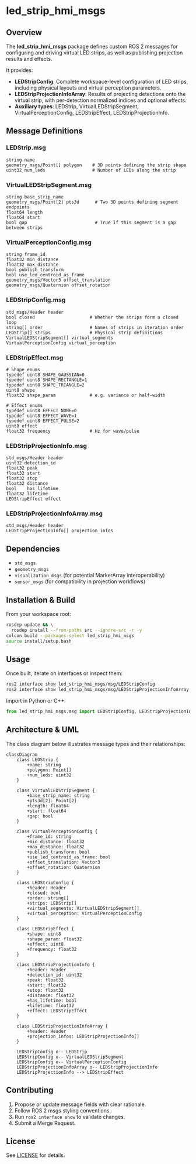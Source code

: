 # led\_strip\_hmi\_msgs

## Overview

The **led\_strip\_hmi\_msgs** package defines custom ROS 2 messages for configuring and driving virtual LED strips, as well as publishing projection results and effects.

It provides:

* **LEDStripConfig**: Complete workspace-level configuration of LED strips, including physical layouts and virtual perception parameters.
* **LEDStripProjectionInfoArray**: Results of projecting detections onto the virtual strip, with per-detection normalized indices and optional effects.
* **Auxiliary types**: LEDStrip, VirtualLEDStripSegment, VirtualPerceptionConfig, LEDStripEffect, LEDStripProjectionInfo.

## Message Definitions

### LEDStrip.msg

```ros
string name
geometry_msgs/Point[] polygon    # 3D points defining the strip shape
uint32 num_leds                  # Number of LEDs along the strip
```

### VirtualLEDStripSegment.msg

```ros
string base_strip_name
geometry_msgs/Point[2] pts3d      # Two 3D points defining segment endpoints
float64 length
float64 start
bool gap                          # True if this segment is a gap between strips
```

### VirtualPerceptionConfig.msg

```ros
string frame_id
float32 min_distance
float32 max_distance
bool publish_transform
bool use_led_centroid_as_frame
geometry_msgs/Vector3 offset_translation
geometry_msgs/Quaternion offset_rotation
```

### LEDStripConfig.msg

```ros
std_msgs/Header header
bool closed                     # Whether the strips form a closed loop
string[] order                  # Names of strips in iteration order
LEDStrip[] strips               # Physical strip definitions
VirtualLEDStripSegment[] virtual_segments
VirtualPerceptionConfig virtual_perception
```

### LEDStripEffect.msg

```ros
# Shape enums
typedef uint8 SHAPE_GAUSSIAN=0
typedef uint8 SHAPE_RECTANGLE=1
typedef uint8 SHAPE_TRIANGLE=2
uint8 shape
float32 shape_param             # e.g. variance or half-width

# Effect enums
typedef uint8 EFFECT_NONE=0
typedef uint8 EFFECT_WAVE=1
typedef uint8 EFFECT_PULSE=2
uint8 effect
float32 frequency               # Hz for wave/pulse
```

### LEDStripProjectionInfo.msg

```ros
std_msgs/Header header
uint32 detection_id
float32 peak
float32 start
float32 stop
float32 distance
bool    has_lifetime
float32 lifetime
LEDStripEffect effect
```

### LEDStripProjectionInfoArray.msg

```ros
std_msgs/Header header
LEDStripProjectionInfo[] projection_infos
```

## Dependencies

* `std_msgs`
* `geometry_msgs`
* `visualization_msgs` (for potential MarkerArray interoperability)
* `sensor_msgs` (for compatibility in projection workflows)

## Installation & Build

From your workspace root:

```bash
rosdep update && \
  rosdep install --from-paths src --ignore-src -r -y
colcon build --packages-select led_strip_hmi_msgs
source install/setup.bash
```

## Usage

Once built, iterate on interfaces or inspect them:

```bash
ros2 interface show led_strip_hmi_msgs/msg/LEDStripConfig
ros2 interface show led_strip_hmi_msgs/msg/LEDStripProjectionInfoArray
```

Import in Python or C++:

```python
from led_strip_hmi_msgs.msg import LEDStripConfig, LEDStripProjectionInfoArray
```

## Architecture & UML

The class diagram below illustrates message types and their relationships:

```mermaid
classDiagram
    class LEDStrip {
        +name: string
        +polygon: Point[]
        +num_leds: uint32
    }

    class VirtualLEDStripSegment {
        +base_strip_name: string
        +pts3d[2]: Point[2]
        +length: float64
        +start: float64
        +gap: bool
    }

    class VirtualPerceptionConfig {
        +frame_id: string
        +min_distance: float32
        +max_distance: float32
        +publish_transform: bool
        +use_led_centroid_as_frame: bool
        +offset_translation: Vector3
        +offset_rotation: Quaternion
    }

    class LEDStripConfig {
        +header: Header
        +closed: bool
        +order: string[]
        +strips: LEDStrip[]
        +virtual_segments: VirtualLEDStripSegment[]
        +virtual_perception: VirtualPerceptionConfig
    }

    class LEDStripEffect {
        +shape: uint8
        +shape_param: float32
        +effect: uint8
        +frequency: float32
    }

    class LEDStripProjectionInfo {
        +header: Header
        +detection_id: uint32
        +peak: float32
        +start: float32
        +stop: float32
        +distance: float32
        +has_lifetime: bool
        +lifetime: float32
        +effect: LEDStripEffect
    }

    class LEDStripProjectionInfoArray {
        +header: Header
        +projection_infos: LEDStripProjectionInfo[]
    }

    LEDStripConfig o-- LEDStrip
    LEDStripConfig o-- VirtualLEDStripSegment
    LEDStripConfig o-- VirtualPerceptionConfig
    LEDStripProjectionInfoArray o-- LEDStripProjectionInfo
    LEDStripProjectionInfo --> LEDStripEffect
```

## Contributing

1. Propose or update message fields with clear rationale.
2. Follow ROS 2 msgs styling conventions.
3. Run `ros2 interface show` to validate changes.
4. Submit a Merge Request.

## License

See [LICENSE](../LICENSE) for details.
